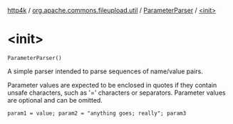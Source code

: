 [http4k](../../index.md) / [org.apache.commons.fileupload.util](../index.md) / [ParameterParser](index.md) / [&lt;init&gt;](./-init-.md)

# &lt;init&gt;

`ParameterParser()`

A simple parser intended to parse sequences of name/value pairs.

 Parameter values are expected to be enclosed in quotes if they contain unsafe characters, such as '=' characters or separators. Parameter values are optional and can be omitted.



 `param1 = value; param2 = "anything goes; really"; param3`

